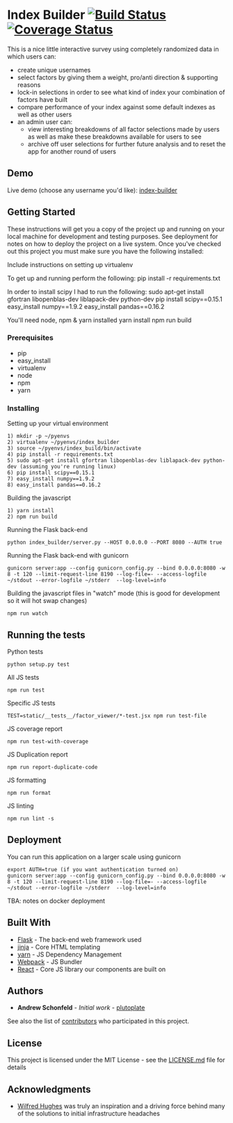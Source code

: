 # Index Builder [![Build Status](https://travis-ci.org/aschonfeld/index_builder.svg?branch=master)](https://travis-ci.org/aschonfeld/index_builder) [![Coverage Status](https://coveralls.io/repos/github/aschonfeld/index_builder/badge.svg?branch=master)](https://coveralls.io/github/aschonfeld/index_builder?branch=master)

This is a nice little interactive survey using completely randomized data in which users can:
- create unique usernames
- select factors by giving them a weight, pro/anti direction & supporting reasons
- lock-in selections in order to see what kind of index your combination of factors have built
- compare performance of your index against some default indexes as well as other users
- an admin user can:
  - view interesting breakdowns of all factor selections made by users as well as make these breakdowns available for users to see
  - archive off user selections for further future analysis and to reset the app for another round of users

## Demo

Live demo (choose any username you'd like): [index-builder](http://aschonfeld.pythonanywhere.com/index-builder)

## Getting Started

These instructions will get you a copy of the project up and running on your local machine for development and testing purposes. See deployment for notes on how to deploy the project on a live system.
Once you've checked out this project you must make sure you have the following installed:

Include instructions on setting up virtualenv

To get up and running perform the following:
pip install -r requirements.txt

In order to install scipy I had to run the following:
sudo apt-get install gfortran libopenblas-dev liblapack-dev python-dev
pip install scipy==0.15.1
easy_install numpy==1.9.2
easy_install pandas==0.16.2

You'll need node, npm & yarn installed
yarn install
npm run build

### Prerequisites

* pip
* easy_install
* virtualenv
* node
* npm
* yarn

### Installing


Setting up your virtual environment

```
1) mkdir -p ~/pyenvs
2) virtualenv ~/pyenvs/index_builder
3) source ~/pyenvs/index_build/bin/activate
4) pip install -r requirements.txt
5) sudo apt-get install gfortran libopenblas-dev liblapack-dev python-dev (assuming you're running linux)
6) pip install scipy==0.15.1
7) easy_install numpy==1.9.2
8) easy_install pandas==0.16.2
```

Building the javascript

```
1) yarn install
2) npm run build
```

Running the Flask back-end

```
python index_builder/server.py --HOST 0.0.0.0 --PORT 8080 --AUTH true
```

Running the Flask back-end with gunicorn

```
gunicorn server:app --config gunicorn_config.py --bind 0.0.0.0:8080 -w 8 -t 120 --limit-request-line 8190 --log-file=- --access-logfile ~/stdout --error-logfile ~/stderr  --log-level=info
```

Building the javascript files in "watch" mode (this is good for development so it will hot swap changes)

```
npm run watch
```

## Running the tests

Python tests

```
python setup.py test
```

All JS tests

```
npm run test
```

Specific JS tests

```
TEST=static/__tests__/factor_viewer/*-test.jsx npm run test-file
```

JS coverage report

```
npm run test-with-coverage
```

JS Duplication report

```
npm run report-duplicate-code
```

JS formatting

```
npm run format
```

JS linting

```
npm run lint -s
```


## Deployment

You can run this application on a larger scale using gunicorn
```
export AUTH=true (if you want authentication turned on)
gunicorn server:app --config gunicorn_config.py --bind 0.0.0.0:8080 -w 8 -t 120 --limit-request-line 8190 --log-file=- --access-logfile ~/stdout --error-logfile ~/stderr  --log-level=info

```

TBA: notes on docker deployment

## Built With

* [Flask](http://flask.pocoo.org/) - The back-end web framework used
* [jinja](http://jinja.pocoo.org/) - Core HTML templating
* [yarn](https://yarnpkg.com/en/) - JS Dependency Management
* [Webpack](https://webpack.js.org/) - JS Bundler
* [React](https://reactjs.org/) - Core JS library our components are built on

## Authors

* **Andrew Schonfeld** - *Initial work* - [plutoplate](https://github.com/aschonfeld/plutoplate)

See also the list of [contributors](https://github.com/aschonfeld/index_builder/contributors) who participated in this project.

## License

This project is licensed under the MIT License - see the [LICENSE.md](LICENSE.md) file for details

## Acknowledgments

* [Wilfred Hughes](https://github.com/Wilfred) was truly an inspiration and a driving force behind many of the solutions to initial infrastructure headaches
